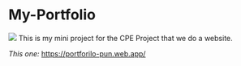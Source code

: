 # My-Portfolio
<img src = "https://th.bing.com/th/id/OIP.r3dWVMWP1S7hp-OqaMz7uAHaEK?pid=ImgDet&rs=1">
This is my mini project for the CPE Project that we do a website.

*This one:*
https://portforilo-pun.web.app/
